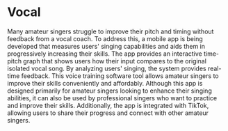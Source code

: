 # Vocal 

Many amateur singers struggle to improve their pitch and timing without feedback from a vocal coach. To address this, a mobile app is being developed that measures users' singing capabilities and aids them in progressively increasing their skills. The app provides an interactive time-pitch graph that shows users how their input compares to the original isolated vocal song. By analyzing users' singing, the system provides real-time feedback. This voice training software tool allows amateur singers to improve their skills conveniently and affordably. Although this app is designed primarily for amateur singers looking to enhance their singing abilities, it can also be used by professional singers who want to practice and improve their skills. Additionally, the app is integrated with TikTok, allowing users to share their progress and connect with other amateur singers.
